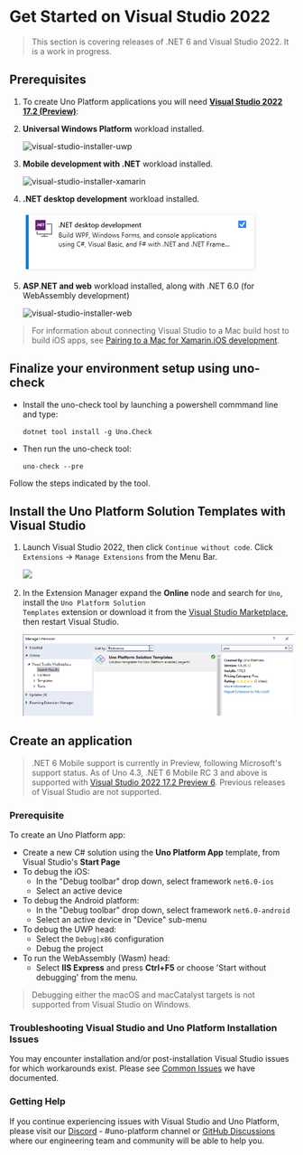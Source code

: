 # Get Started on Visual Studio 2022

> This section is covering releases of .NET 6 and Visual Studio 2022. It is a work in progress.

## Prerequisites
1. To create Uno Platform applications you will need [**Visual Studio 2022 17.2 (Preview)**](https://visualstudio.microsoft.com/vs/preview/):
1. **Universal Windows Platform** workload installed.

    ![visual-studio-installer-uwp](Assets/quick-start/vs-install-uwp.png)

1. **Mobile development with .NET** workload installed.

    ![visual-studio-installer-xamarin](Assets/quick-start/vs-install-xamarin.png)

1. **.NET desktop development** workload installed.

    ![visual-studio-installer-dotnet](Assets/quick-start/vs-install-dotnet.png)

1. **ASP**.**NET and web** workload installed, along with .NET 6.0 (for WebAssembly development)

    ![visual-studio-installer-web](Assets/quick-start/vs-install-web.png)

> For information about connecting Visual Studio to a Mac build host to build iOS apps, see [Pairing to a Mac for Xamarin.iOS development](https://docs.microsoft.com/en-us/xamarin/ios/get-started/installation/windows/connecting-to-mac/).

## Finalize your environment setup using uno-check
* Install the uno-check tool by launching a powershell commmand line and type:
   ```
   dotnet tool install -g Uno.Check
   ```
* Then run the uno-check tool:
   ```
   uno-check --pre
   ```

Follow the steps indicated by the tool.

## Install the Uno Platform Solution Templates with Visual Studio

1. Launch Visual Studio 2022, then click `Continue without code`. Click `Extensions` -> `Manage Extensions` from the Menu Bar.

    ![](Assets/tutorial01/manage-extensions.png)

2. In the Extension Manager expand the **Online** node and search for `Uno`, install the <code>Uno Platform Solution Templates</code> extension or download it from the [Visual Studio Marketplace](https://marketplace.visualstudio.com/items?itemName=unoplatform.uno-platform-addin-2022), then restart Visual Studio.

    ![](Assets/tutorial01/uno-extensions.PNG)

## Create an application

> .NET 6 Mobile support is currently in Preview, following Microsoft's support status. As of Uno 4.3, .NET 6 Mobile RC 3 and above is supported with [Visual Studio 2022 17.2 Preview 6](https://visualstudio.microsoft.com/vs/preview). Previous releases of Visual Studio are not supported.

### Prerequisite
To create an Uno Platform app:
* Create a new C# solution using the **Uno Platform App** template, from Visual Studio's **Start Page**
* To debug the iOS:
    - In the "Debug toolbar" drop down, select framework `net6.0-ios`
    - Select an active device
* To debug the Android platform:
    - In the "Debug toolbar" drop down, select framework `net6.0-android`
    - Select an active device in "Device" sub-menu
* To debug the UWP head:
    - Select the `Debug|x86` configuration
    - Debug the project
* To run the WebAssembly (Wasm) head:
   - Select **IIS Express** and press **Ctrl+F5** or choose 'Start without debugging' from the menu.

> Debugging either the macOS and macCatalyst targets is not supported from Visual Studio on Windows.

### Troubleshooting Visual Studio and Uno Platform Installation Issues

You may encounter installation and/or post-installation Visual Studio issues for which workarounds exist. Please see [Common Issues](https://platform.uno/docs/articles/get-started-wizard.html) we have documented.

### Getting Help
If you continue experiencing issues with Visual Studio and Uno Platform, please visit our [Discord](https://www.platform.uno/discord) - #uno-platform channel or [GitHub Discussions](https://github.com/unoplatform/uno/discussions) where our engineering team and community will be able to help you. 
